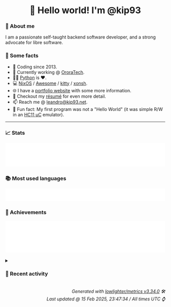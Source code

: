 <!-- README template, populated using this action:
     https://github.com/kip93/kip93/blob/main/.github/workflows/readme.yml. -->

<h1 align="center">👋 Hello world! I'm @kip93</h1> <!-- LOGIN => username -->

### 👤 About me

I am a passionate self-taught backend software developer, and a strong advocate for libre software.


### 💬 Some facts

* 📅 Coding since 2013.
* 💼 Currently working @ [OroraTech](https://ororatech.com/).
* 👨‍💻 [Python](https://github.com/search?q=user%3Akip93&l=python) is ❤️. <!-- LOGIN => username -->
* 💻 [NixOS](https://github.com/NixOS/) /
     [Awesome](https://github.com/awesomeWM/) /
     [kitty](https://github.com/kovidgoyal/kitty/) /
     [xonsh](https://github.com/xonsh/).
* 🌐 I have a [portfolio website](https://kip93.net/) with some more information.
* 📝 Checkout my [résumé](https://kip93.net/resume/) for even more detail.
* 📫 Reach me @ [leandro@kip93.net](mailto:leandro@kip93.net).
* 🎲 Fun fact: My first program was not a "Hello World" (it was simple R/W in an [HC11 µC](https://en.wikipedia.org/wiki/68HC11) emulator).


-----------------------------------------------------------------------------------------------------------------------


### 📈 Stats

![](./stats.svg)


### 📚 Most used languages <!-- by percentage, in decreasing order -->

![](./languages.svg)


### 🏅 Achievements

![](./achievements.svg)


<details> <!-- Last activity -->
<!-- Almost verbatim copy of https://github.com/lowlighter/metrics/blob/latest/source/templates/markdown/partials/activity.ejs, but restructured to be foldable. -->
<summary><h3>📰 Recent activity</h3></summary>

* ➡️ Pushed 1 commit in [kip93/nix](https://github.com/kip93/nix) on branch `self-input-attrs-lfs`
  * [#8b89c45](https://github.com/kip93/nix/commit/8b89c45) Merge release notes
  * *On 14 Feb 2025, 12:54:24*
* ➡️ Pushed 198 commits in [kip93/nix](https://github.com/kip93/nix) on branch `master`
  * [#24453b7](https://github.com/kip93/nix/commit/24453b7) pass path.rel instead of path.abs to gitattr matcher
  * [#0878e8f](https://github.com/kip93/nix/commit/0878e8f) use libgit2 pathspec matching instead of reimpl
  * [#9a6388d](https://github.com/kip93/nix/commit/9a6388d) logs around getFingerprint
  * [#b69fb15](https://github.com/kip93/nix/commit/b69fb15) better url handling; unit tests
  * [#1939711](https://github.com/kip93/nix/commit/1939711) remove cruft
  * [#741a54d](https://github.com/kip93/nix/commit/741a54d) tweak url parsing; add test case
  * [#4bdfeab](https://github.com/kip93/nix/commit/4bdfeab) add lfs test, enable lfs on gitea in nixos test
  * [#ef6fa54](https://github.com/kip93/nix/commit/ef6fa54) add libcurl to libfetchers deps
  * [#99705c6](https://github.com/kip93/nix/commit/99705c6) Merge remote-tracking branch &#39;origin/master&#39; into lfs
  * [#75a1ba3](https://github.com/kip93/nix/commit/75a1ba3) e2e test for gitlfs
  * [#d2d6f20](https://github.com/kip93/nix/commit/d2d6f20) Sink readFile impl for GitSourceAccessor
  * [#f4962fe](https://github.com/kip93/nix/commit/f4962fe) working smudge for GitSourceAccessor
  * [#87e0bc9](https://github.com/kip93/nix/commit/87e0bc9) add libcurl to deps, builds now
  * [#ba417a2](https://github.com/kip93/nix/commit/ba417a2) wip
  * [#787cc04](https://github.com/kip93/nix/commit/787cc04) Merge branch &#39;master&#39; into lfs
  * [#cec370e](https://github.com/kip93/nix/commit/cec370e) Merge branch &#39;master&#39; into lfs
  * [#8c6641e](https://github.com/kip93/nix/commit/8c6641e) todo: fix git_attr_foreach
  * [#f8bc96a](https://github.com/kip93/nix/commit/f8bc96a) todo: actual smudge
  * [#9ef1c28](https://github.com/kip93/nix/commit/9ef1c28) parse out lfs url attr correctly
  * [#8fb36a9](https://github.com/kip93/nix/commit/8fb36a9) naive lfs support
  * *On 13 Feb 2025, 15:03:53*
* 💬 Commented on [#10153 git-lfs support](https://github.com/NixOS/nix/issues/10153) from [NixOS/nix](https://github.com/NixOS/nix)
  * *On 13 Feb 2025, 13:32:12*
* ➡️ Pushed 10000 commits in [kip93/nixpkgs](https://github.com/kip93/nixpkgs) on branch `master`
  * [#2529ca7](https://github.com/kip93/nixpkgs/commit/2529ca7) python3Packages.langgraph-checkpoint: 2.0.8 -&gt; 2.0.10
  * [#40b7230](https://github.com/kip93/nixpkgs/commit/40b7230) python3Packages.langgraph-sdk: 0.1.46 -&gt; 0.1.51
  * [#417aac8](https://github.com/kip93/nixpkgs/commit/417aac8) python3Packages.langgraph: 0.2.56 -&gt; 0.2.70

Changelog: https://github.com/langchain-ai/langgraph/releases/tag/0.2.70
  * [#b8d3fd7](https://github.com/kip93/nixpkgs/commit/b8d3fd7) memogram: init at 0.2.2 (#379792)
  * [#b34dcf6](https://github.com/kip93/nixpkgs/commit/b34dcf6) gnome-shell-extensions: 47.3 → 47.4

Signed-off-by: Anders Kaseorg &lt;andersk@mit.edu&gt;
  * [#e844559](https://github.com/kip93/nixpkgs/commit/e844559) python313Packages.flexit-bacnet: 2.2.2 -&gt; 2.2.3

Diff: https://github.com/piotrbulinski/flexit_bacnet/compare/refs/tags/2.2.2...2.2.3

Changelog: https://github.com/piotrbulinski/flexit_bacnet/releases/tag/2.2.3
  * [#6d25c42](https://github.com/kip93/nixpkgs/commit/6d25c42) gphoto2: remove patch already applied upstream
  * [#98cc435](https://github.com/kip93/nixpkgs/commit/98cc435) memogram: init at 0.2.2
  * [#5038233](https://github.com/kip93/nixpkgs/commit/5038233) neovim-node-client: create binary in $out/bin

Recreate a link to the binary, the link was lost after https://github.com/NixOS/nixpkgs/pull/380018.
This fixes the build of the neovim wrapper.
  * [#cb467f0](https://github.com/kip93/nixpkgs/commit/cb467f0) python312Packages.python-lsp-server: 1.12.1 -&gt; 1.12.2

Diff: https://github.com/python-lsp/python-lsp-server/compare/refs/tags/v1.12.1...v1.12.2

Changelog: https://github.com/python-lsp/python-lsp-server/blob/v1.12.2/CHANGELOG.md
  * [#92c2628](https://github.com/kip93/nixpkgs/commit/92c2628) vacuum-go: 0.16.1 -&gt; 0.16.2
  * [#5e69c8f](https://github.com/kip93/nixpkgs/commit/5e69c8f) mint-l-icons: Temporarily set dontCheckForBrokenSymlinks

To unbreak nixosTests.cinnamon.
  * [#e87f642](https://github.com/kip93/nixpkgs/commit/e87f642) python312Packages.wandb: 0.19.5 -&gt; 0.19.6

Diff: https://github.com/wandb/wandb/compare/refs/tags/v0.19.5...v0.19.6

Changelog: https://github.com/wandb/wandb/raw/v0.19.6/CHANGELOG.md
  * [#063c28c](https://github.com/kip93/nixpkgs/commit/063c28c) zed-editor: 0.172.9 -&gt; 0.172.10 (#380188)
  * [#bacee45](https://github.com/kip93/nixpkgs/commit/bacee45) livepeer: 0.8.1 -&gt; 0.8.3 (#380174)

Co-authored-by: Bot-wxt1221 &lt;3264117476@qq.com&gt;
  * [#9b69e32](https://github.com/kip93/nixpkgs/commit/9b69e32) gleam: 1.7.0 -&gt; 1.8.0 (#380173)
  * [#823a033](https://github.com/kip93/nixpkgs/commit/823a033) python312Packages.polars: 1.12.0 -&gt; 1.21.0 (#380049)
  * [#76b74d2](https://github.com/kip93/nixpkgs/commit/76b74d2) pinball: 0.3.20201218 -&gt; 0.3.20201218-unstable-2024-11-14 (#379704)
  * [#b838e48](https://github.com/kip93/nixpkgs/commit/b838e48) bao: 0.12.1 -&gt; 0.13.0 (#380055)
  * [#7098d53](https://github.com/kip93/nixpkgs/commit/7098d53) ungoogled-chromium: 132.0.6834.159-1 -&gt; 133.0.6943.53-1

https://chromereleases.googleblog.com/2025/02/stable-channel-update-for-desktop.html

This update includes 12 security fixes.

CVEs:
CVE-2025-0444 CVE-2025-0445 CVE-2025-0451
  * *On 11 Feb 2025, 03:31:14*
</details>


<h6 align="right"><em>
    Generated with <a href="https://github.com/lowlighter/metrics/tree/latest/">lowlighter/metrics v3.34.0</a> 🛠️<br> <!-- VERSION => MAJOR.minor.patch -->
    Last updated @ 15 Feb 2025, 23:47:34 / All times UTC ⌚ <!-- meta.generated => DD/MM/YYYY, hh:mm -->
</em></h6>
